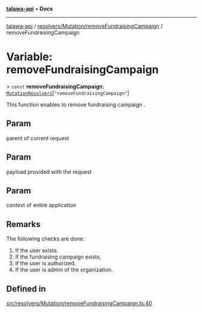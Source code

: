 [**talawa-api**](../../../../README.md) • **Docs**

***

[talawa-api](../../../../modules.md) / [resolvers/Mutation/removeFundraisingCampaign](../README.md) / removeFundraisingCampaign

# Variable: removeFundraisingCampaign

\> `const` **removeFundraisingCampaign**: [`MutationResolvers`](../../../../types/generatedGraphQLTypes/type-aliases/MutationResolvers.md)\[`"removeFundraisingCampaign"`\]

This function enables to remove fundraising campaign .

## Param

parent of current request

## Param

payload provided with the request

## Param

context of entire application

## Remarks

The following checks are done:
1. If the user exists.
2. If the fundraising campaign  exists.
3. If the user is authorized.
4. If the user is admin of the organization.

## Defined in

[src/resolvers/Mutation/removeFundraisingCampaign.ts:40](https://github.com/PalisadoesFoundation/talawa-api/blob/67d017fd9312183a6b2bae1b160bc814f56ab5c2/src/resolvers/Mutation/removeFundraisingCampaign.ts#L40)
